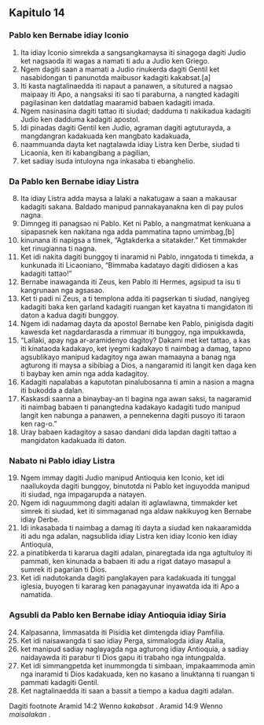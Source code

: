 Kapitulo 14
-----------

### Pablo ken Bernabe idiay Iconio

1. Ita idiay Iconio simrekda a sangsangkamaysa iti sinagoga dagiti Judio ket nagsaoda iti wagas a namati ti adu a Judio ken Griego.
2. Ngem dagiti saan a mamati a Judio rinukerda dagiti Gentil ket nasabidongan ti panunotda maibusor kadagiti kakabsat.[a]
3. Iti kasta nagtalinaedda iti napaut a panawen, a situtured a nagsao maipaay iti Apo, a nangsaksi iti sao ti paraburna, a nangted kadagiti pagilasinan ken datdatlag maaramid babaen kadagiti imada.
4. Ngem nasinasina dagiti tattao iti siudad; dadduma ti nakikadua kadagiti Judio ken dadduma kadagiti apostol.
5. Idi pinadas dagiti Gentil ken Judio, agraman dagiti agtuturayda, a mangdangran kadakuada ken mangbato kadakuada,
6. naammuanda dayta ket nagtalawda idiay Listra ken Derbe, siudad ti Licaonia, ken iti kabangibang a pagilian,
7. ket sadiay isuda intuloyna nga inkasaba ti ebanghelio.

### Da Pablo ken Bernabe idiay Listra

8. Ita idiay Listra adda maysa a lalaki a nakatugaw a saan a makausar kadagiti sakana. Baldado manipud pannakayanakna ken di pay pulos nagna.
9. Dimngeg iti panagsao ni Pablo. Ket ni Pablo, a nangmatmat kenkuana a sipapasnek ken nakitana nga adda pammatina tapno umimbag,[b]
10. kinunana iti napigsa a timek, “Agtakderka a sitatakder.” Ket timmakder ket rinugianna ti nagna.
11. Ket idi nakita dagiti bunggoy ti inaramid ni Pablo, inngatoda ti timekda, a kunkunada iti Licaoniano, “Bimmaba kadatayo dagiti didiosen a kas kadagiti tattao!”
12. Bernabe inawaganda iti Zeus, ken Pablo iti Hermes, agsipud ta isu ti kangrunaan nga agsasao.
13. Ket ti padi ni Zeus, a ti templona adda iti pagserkan ti siudad, nangiyeg kadagiti baka ken garland kadagiti ruangan ket kayatna ti mangidaton iti daton a kadua dagiti bunggoy.
14. Ngem idi nadamag dayta da apostol Bernabe ken Pablo, pinigisda dagiti kawesda ket nagdardarasda a rimmuar iti bunggoy, nga impukkawda,
15. “Lallaki, apay nga ar-aramidenyo dagitoy? Dakami met ket tattao, a kas iti kinataoda kadakayo, ket iyegmi kadakayo ti naimbag a damag, tapno agsublikayo manipud kadagitoy nga awan mamaayna a banag nga agturong iti maysa a sibibiag a Dios, a nangaramid iti langit ken daga ken ti baybay ken amin nga adda kadagitoy.
16. Kadagiti napalabas a kaputotan pinalubosanna ti amin a nasion a magna iti bukodda a dalan.
17. Kaskasdi saanna a binaybay-an ti bagina nga awan saksi, ta nagaramid iti naimbag babaen ti panangtedna kadakayo kadagiti tudo manipud langit ken nabunga a panawen, a pennekenna dagiti pusoyo iti taraon ken rag-o.”
18. Uray babaen kadagitoy a sasao dandani dida lapdan dagiti tattao a mangidaton kadakuada iti daton.

### Nabato ni Pablo idiay Listra

19. Ngem immay dagiti Judio manipud Antioquia ken Iconio, ket idi naallukoyda dagiti bunggoy, binutotda ni Pablo ket inguyodda manipud iti siudad, nga impagarupda a natayen.
20. Ngem idi naguummong dagiti adalan iti aglawlawna, timmakder ket simrek iti siudad, ket iti simmaganad nga aldaw nakikuyog ken Bernabe idiay Derbe.
21. Idi inkasabada ti naimbag a damag iti dayta a siudad ken nakaaramidda iti adu nga adalan, nagsublida idiay Listra ken idiay Iconio ken idiay Antioquia,
22. a pinatibkerda ti kararua dagiti adalan, pinaregtada ida nga agtultuloy iti pammati, ken kinunada a babaen iti adu a rigat datayo masapul a sumrek iti pagarian ti Dios.
23. Ket idi nadutokanda dagiti panglakayen para kadakuada iti tunggal iglesia, buyogen ti kararag ken panagayunar inyawatda ida iti Apo a namatida.

### Agsubli da Pablo ken Bernabe idiay Antioquia idiay Siria

24. Kalpasanna, limmasatda iti Pisidia ket dimtengda idiay Pamfilia.
25. Ket idi naisawangda ti sao idiay Perga, simmalogda idiay Atalia,
26. ket manipud sadiay naglayagda nga agturong idiay Antioquia, a sadiay naidayawda iti parabur ti Dios gapu iti trabaho nga intungpalda.
27. Ket idi simmangpetda ket inummongda ti simbaan, impakaammoda amin nga inaramid ti Dios kadakuada, ken no kasano a linuktanna ti ruangan ti pammati kadagiti Gentil.
28. Ket nagtalinaedda iti saan a bassit a tiempo a kadua dagiti adalan.

Dagiti footnote
Aramid 14:2 Wenno *kakabsat* .
Aramid 14:9 Wenno *maisalakan* .